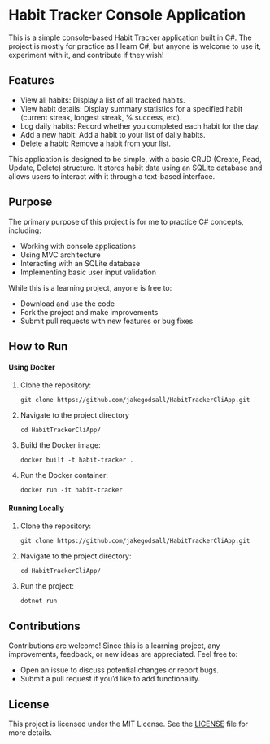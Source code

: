 # Habit Tracker Console Application

This is a simple console-based Habit Tracker application built in C#.
The project is mostly for practice as I learn C#, but anyone is welcome to use it, experiment with it, and contribute if they wish!

## Features
- View all habits: Display a list of all tracked habits.
- View habit details: Display summary statistics for a specified habit (current streak, longest streak, % success, etc).
- Log daily habits: Record whether you completed each habit for the day.
- Add a new habit: Add a habit to your list of daily habits.
- Delete a habit: Remove a habit from your list.

This application is designed to be simple, with a basic CRUD (Create, Read, Update, Delete) structure.
It stores habit data using an SQLite database and allows users to interact with it through a text-based interface.

## Purpose

The primary purpose of this project is for me to practice C# concepts, including:

- Working with console applications
- Using MVC architecture
- Interacting with an SQLite database
- Implementing basic user input validation

While this is a learning project, anyone is free to:

- Download and use the code
- Fork the project and make improvements
- Submit pull requests with new features or bug fixes

## How to Run

#### Using Docker

1. Clone the repository:
    ```shell
   git clone https://github.com/jakegodsall/HabitTrackerCliApp.git
    ```
2. Navigate to the project directory
    ```shell
    cd HabitTrackerCliApp/
   ```
3. Build the Docker image:
   ```shell
   docker built -t habit-tracker .
    ```
4. Run the Docker container:
    ```shell
   docker run -it habit-tracker
    ```
   
#### Running Locally

1. Clone the repository:
    ```shell
   git clone https://github.com/jakegodsall/HabitTrackerCliApp.git
   ```
2. Navigate to the project directory:
    ```shell
    cd HabitTrackerCliApp/
   ``` 
3. Run the project:
    ```shell
   dotnet run
    ```

## Contributions

Contributions are welcome! Since this is a learning project, any improvements, feedback, or new ideas are appreciated. Feel free to:

- Open an issue to discuss potential changes or report bugs.
- Submit a pull request if you’d like to add functionality.

## License

This project is licensed under the MIT License. See the [LICENSE](./LICENSE) file for more details.

